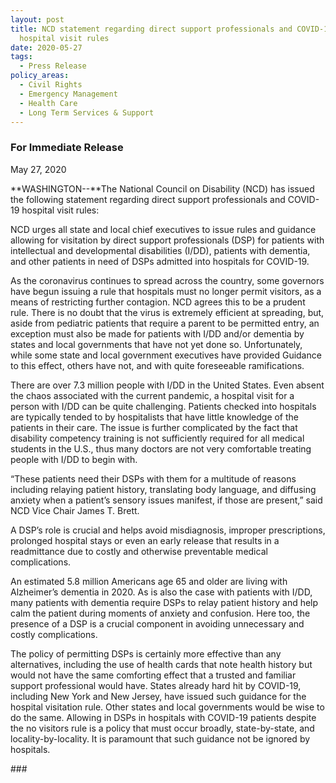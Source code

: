 ```yaml
---
layout: post
title: NCD statement regarding direct support professionals and COVID-19
  hospital visit rules
date: 2020-05-27
tags:
  - Press Release
policy_areas:
  - Civil Rights
  - Emergency Management
  - Health Care
  - Long Term Services & Support
---
```


### For Immediate Release

May 27, 2020

**WASHINGTON--**The National Council on Disability (NCD) has issued the following statement regarding direct support professionals and COVID-19 hospital visit rules:

NCD urges all state and local chief executives to issue rules and guidance allowing for visitation by direct support professionals (DSP) for patients with intellectual and developmental disabilities (I/DD), patients with dementia, and other patients in need of DSPs admitted into hospitals for COVID-19.

As the coronavirus continues to spread across the country, some governors have begun issuing a rule that hospitals must no longer permit visitors, as a means of restricting further contagion. NCD agrees this to be a prudent rule. There is no doubt that the virus is extremely efficient at spreading, but, aside from pediatric patients that require a parent to be permitted entry, an exception must also be made for patients with I/DD and/or dementia by states and local governments that have not yet done so. Unfortunately, while some state and local government executives have provided Guidance to this effect, others have not, and with quite foreseeable ramifications.

There are over 7.3 million people with I/DD in the United States. Even absent the chaos associated with the current pandemic, a hospital visit for a person with I/DD can be quite challenging. Patients checked into hospitals are typically tended to by hospitalists that have little knowledge of the patients in their care. The issue is further complicated by the fact that disability competency training is not sufficiently required for all medical students in the U.S., thus many doctors are not very comfortable treating people with I/DD to begin with.

“These patients need their DSPs with them for a multitude of reasons including relaying patient history, translating body language, and diffusing anxiety when a patient’s sensory issues manifest, if those are present,” said NCD Vice Chair James T. Brett.

A DSP’s role is crucial and helps avoid misdiagnosis, improper prescriptions, prolonged hospital stays or even an early release that results in a readmittance due to costly and otherwise preventable medical complications.

An estimated 5.8 million Americans age 65 and older are living with Alzheimer’s dementia in 2020. As is also the case with patients with I/DD, many patients with dementia require DSPs to relay patient history and help calm the patient during moments of anxiety and confusion. Here too, the presence of a DSP is a crucial component in avoiding unnecessary and costly complications.

The policy of permitting DSPs is certainly more effective than any alternatives, including the use of health cards that note health history but would not have the same comforting effect that a trusted and familiar support professional would have. States already hard hit by COVID-19, including New York and New Jersey, have issued such guidance for the hospital visitation rule. Other states and local governments would be wise to do the same. Allowing in DSPs in hospitals with COVID-19 patients despite the no visitors rule is a policy that must occur broadly, state-by-state, and locality-by-locality. It is paramount that such guidance not be ignored by hospitals.

\###
